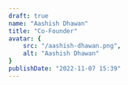 ```yaml
---
draft: true
name: "Aashish Dhawan"
title: "Co-Founder"
avatar: {
    src: "/aashish-dhawan.png",
    alt: "Aashish Dhawan"
}
publishDate: "2022-11-07 15:39"
---
```

